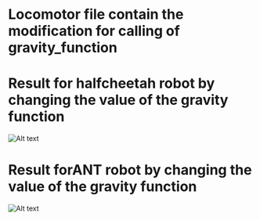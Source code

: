 # Locomotor file contain the modification for calling of gravity_function
## 

# Result for halfcheetah robot by changing the value of the gravity function 
![Alt text](https://github.com/razainno/cognitive_project_final/blob/master/gif/half_cheetah_gravity.gif
"halfcheetah movement after gravity change correlated noise")

# Result forANT robot by  changing the value of the gravity function  

 ![Alt text](https://github.com/razainno/cognitive_project_final/blob/master/gif/ant_gravity.gif
 "ANT movement aftter gravity change correlated noise")

